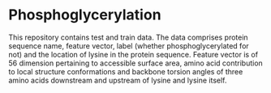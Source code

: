 # Phosphoglycerylation

This repository contains test and train data. The data comprises protein sequence name, feature vector, label (whether phosphoglycerylated for not) and the location of lysine in the protein sequence.
Feature vector is of 56 dimension pertaining to accessible surface area, amino acid contribution to local structure conformations and backbone torsion angles of three amino acids downstream and upstream of lysine and lysine itself.


